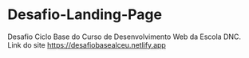 # Desafio-Landing-Page
Desafio Ciclo Base  do Curso de Desenvolvimento Web da Escola DNC.<br>
Link do site <a>https://desafiobasealceu.netlify.app</a>
